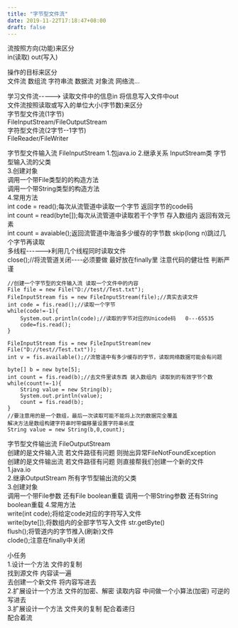 ```yaml
---
title: "字节型文件流"
date: 2019-11-22T17:18:47+08:00
draft: false
---
```


流按照方向(功能)来区分  
    in(读取)    out(写入)   

操作的目标来区分    
    文件流  数组流  字符串流    数据流  对象流  网络流...   

学习文件流----->
    读取文件中的信息in  将信息写入文件中out     
    文件流按照读取或写入的单位大小(字节数)来区分    
    字节型文件流(1字节)     
        FileInputStream/FileOutputStream    
    字符型文件流(2字节--1字节)  
        FileReader/FileWriter   
    
字节型文件输入流    FileInputStream 
1.包java.io 
2.继承关系 InputStream类 字节型输入流的父类     
3.创建对象  
    调用一个带File类型的的构造方法  
    调用一个带String类型的构造方法  
4.常用方法  
    int code = read();每次从流管道中读取一个字节 返回字节的code码   
    int count = read(byte[]);每次从流管道中读取若干个字节 存入数组内 返回有效元素   
    int count = avaiable();返回流管道中海油多少缓存的字节数 
    skip(long n)跳过几个字节再读取      
        多线程------>利用几个线程同时读取文件       
    close();//将流管道关闭----必须要做  最好放在finally里 注意代码的健壮性  判断严谨    



```
//创建一个字节型的文件输入流 读取一个文件中的内容   
File file = new File("D://test//Test.txt");
FileInputStream fis = new FileInputStream(file);//真实去读文件  
int code = fis.read();//读取一个字节  
while(code!=-1){
    System.out.println(code);//读取的字节对应的Unicode码   0---65535
    code=fis.read();
} 
```

```
FileInputStream fis = new FileInputStream(new File("D://test//Test.txt"));
int v = fis.available();//流管道中有多少缓存的字节，读取网络数据可能会有问题

byte[] b = new byte[5];
int count = fis.read(b);//去文件里读东西 装入数组内 读取到的有效字节个数    
while(count!=-1){
    String value = new String(b);
    System.out.println(value);
    count = fis.read(b);
}
//要注意用的是一个数组，最后一次读取可能不能将上次的数据完全覆盖  
解决方法是数组构建字符串时带偏移量设置字符串长度
String value = new String(b,0,count);
```
  


字节型文件输出流   FileOutputStream   
    创建的是文件输入流 若文件路径有问题 则抛出异常FileNotFoundException    
    创建的是文件输出流 若文件路径有问题 则直接帮我们创建一个新的文件     
    1.java.io   
    2.继承OutputStream 所有字节型输出流的父类   
    3.创建对象  
        调用一个带File参数 还有File boolean重载 
        调用一个带String参数 还有String boolean重载 
    4.常用方法  
        write(int code);将给定code对应的字符写入文件    
        write(byte[]);将数组内的全部字节写入文件    str.getByte()   
        flush();将管道内的字节推入(刷新)文件    
        clode();注意在finally中关闭     


小任务  
1.设计一个方法 文件的复制   
    找到源文件 内容读一遍   
    去创建一个新文件    将内容写进去    
2.扩展设计一个方法 文件的加密、解密 
    读取内容
    中间做一个小算法(加密) 可逆的   
    写进去  
3.扩展设计一个方法 文件夹的复制 
    配合着递归  
    配合着流    
